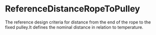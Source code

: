 ReferenceDistanceRopeToPulley
=============================

The reference design criteria for distance from the end of the rope to the fixed pulley.It defines the nominal distance in relation to temperature.
